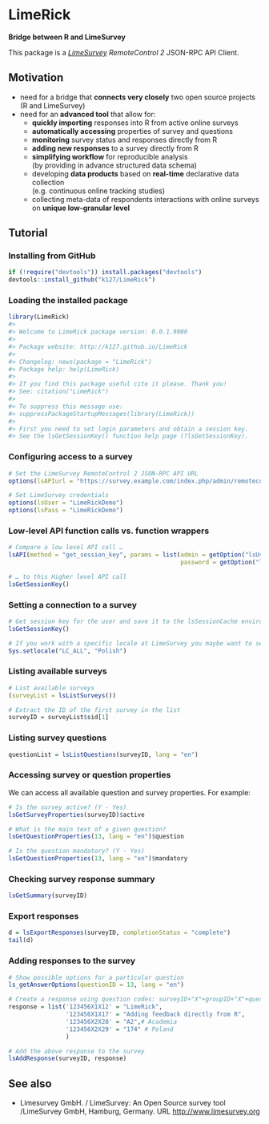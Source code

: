 LimeRick
================

<!-- README.md is generated from README.Rmd. Please edit this file -->

<!--
[![Project Status: Concept – Minimal or no implementation has been done yet, or the repository is only intended to be a limited example, demo, or proof-of-concept.](https://www.repostatus.org/badges/latest/concept.svg)](https://www.repostatus.org/#concept)[![license](https://img.shields.io/github/license/mashape/apistatus.svg)](https://choosealicense.com/licenses/mit/)[![Last-changedate](https://img.shields.io/badge/last%20change-18431-yellowgreen.svg)](/commits/master)



[![Project Status: active](http://www.repostatus.org/badges/latest/active.svg)](http://www.repostatus.org/)
[![CRAN_Status_Badge](http://www.r-pkg.org/badges/version/LimeRick)](https://cran.r-project.org/package=LimeRick)
[![rstudio mirror downloads](http://cranlogs.r-pkg.org/badges/LimeRick?)](https://github.com/metacran/cranlogs.app)
-->

**Bridge between R and LimeSurvey**

This package is a *[LimeSurvey](http://limesurvey.org) RemoteControl 2*
JSON-RPC API Client.

## Motivation

  - need for a bridge that **connects very closely** two open source
    projects (R and LimeSurvey)
  - need for an **advanced tool** that allow for:
      - **quickly importing** responses into R from active online
        surveys
      - **automatically accessing** properties of survey and questions
      - **monitoring** survey status and responses directly from R
      - **adding new responses** to a survey directly from R
      - **simplifying workflow** for reproducible analysis <br/> (by
        providing in advance structured data schema)
      - developing **data products** based on **real-time** declarative
        data collection <br/> (e.g. continuous online tracking studies)
      - collecting meta-data of respondents interactions with online
        surveys <br/> on **unique low-granular level**

## Tutorial

### Installing from GitHub

``` r
if (!require("devtools")) install.packages("devtools")
devtools::install_github("k127/LimeRick")
```

### Loading the installed package

``` r
library(LimeRick)
#> 
#> Welcome to LimeRick package version: 0.0.1.9000
#> 
#> Package website: http://k127.github.io/LimeRick
#> 
#> Changelog: news(package = "LimeRick")
#> Package help: help(LimeRick)
#> 
#> If you find this package useful cite it please. Thank you!
#> See: citation("LimeRick")
#> 
#> To suppress this message use:
#> suppressPackageStartupMessages(library(LimeRick))
#> 
#> First you need to set login parameters and obtain a session key. 
#> See the lsGetSessionKey() function help page (?lsGetSessionKey).
```

### Configuring access to a survey

``` r
# Set the LimeSurvey RemoteControl 2 JSON-RPC API URL
options(lsAPIurl = "https://survey.example.com/index.php/admin/remotecontrol")

# Set LimeSurvey credentials
options(lsUser = "LimeRickDemo")
options(lsPass = "LimeRickDemo")
```

### Low-level API function calls vs. function wrappers

``` r
# Compare a low level API call …
lsAPI(method = "get_session_key", params = list(admin = getOption("lsUser"),
                                                password = getOption("lsPass")))

# … to this Higher level API call
lsGetSessionKey()
```

### Setting a connection to a survey

``` r
# Get session key for the user and save it to the lsSessionCache environment
lsGetSessionKey()

# If you work with a specific locale at LimeSurvey you maybe want to set it
Sys.setlocale("LC_ALL", "Polish")
```

### Listing available surveys

``` r
# List available surveys
(surveyList = lsListSurveys())

# Extract the ID of the first survey in the list
surveyID = surveyList$sid[1] 
```

### Listing survey questions

``` r
questionList = lsListQuestions(surveyID, lang = "en")
```

### Accessing survey or question properties

We can access all available question and survey properties. For example:

``` r
# Is the survey active? (Y - Yes)
lsGetSurveyProperties(surveyID)$active

# What is the main text of a given question?
lsGetQuestionProperties(13, lang = "en")$question

# Is the question mandatory? (Y - Yes)
lsGetQuestionProperties(13, lang = "en")$mandatory
```

### Checking survey response summary

``` r
lsGetSummary(surveyID)
```

### Export responses

``` r
d = lsExportResponses(surveyID, completionStatus = "complete")
tail(d)
```

### Adding responses to the survey

``` r
# Show possible options for a particular question
ls_getAnswerOptions(questionID = 13, lang = "en")

# Create a response using question codes: surveyID+"X"+groupID+"X"+questionID
response = list('123456X1X12' = "LimeRick",
                '123456X1X17' = "Adding feedback directly from R",
                '123456X2X28' = "A2",# Academia
                '123456X2X29' = "174" # Poland
                )

# Add the above response to the survey
lsAddResponse(surveyID, response)
```

## See also

  - Limesurvey GmbH. / LimeSurvey: An Open Source survey tool
    /LimeSurvey GmbH, Hamburg, Germany. URL <http://www.limesurvey.org>
